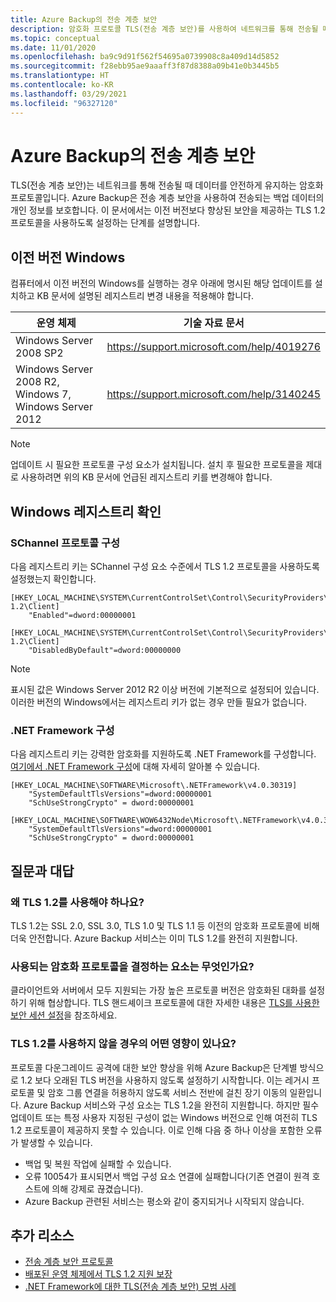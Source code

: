 ```yaml
---
title: Azure Backup의 전송 계층 보안
description: 암호화 프로토콜 TLS(전송 계층 보안)를 사용하여 네트워크를 통해 전송될 때 데이터를 안전하게 유지하도록 Azure Backup을 설정하는 방법에 대해 알아봅니다.
ms.topic: conceptual
ms.date: 11/01/2020
ms.openlocfilehash: ba9c9d91f562f54695a0739908c8a409d14d5852
ms.sourcegitcommit: f28ebb95ae9aaaff3f87d8388a09b41e0b3445b5
ms.translationtype: HT
ms.contentlocale: ko-KR
ms.lasthandoff: 03/29/2021
ms.locfileid: "96327120"
---
```

# <a name="transport-layer-security-in-azure-backup"></a>Azure Backup의 전송 계층 보안

TLS(전송 계층 보안)는 네트워크를 통해 전송될 때 데이터를 안전하게 유지하는 암호화 프로토콜입니다. Azure Backup은 전송 계층 보안을 사용하여 전송되는 백업 데이터의 개인 정보를 보호합니다. 이 문서에서는 이전 버전보다 향상된 보안을 제공하는 TLS 1.2 프로토콜을 사용하도록 설정하는 단계를 설명합니다.

## <a name="earlier-versions-of-windows"></a>이전 버전 Windows

컴퓨터에서 이전 버전의 Windows를 실행하는 경우 아래에 명시된 해당 업데이트를 설치하고 KB 문서에 설명된 레지스트리 변경 내용을 적용해야 합니다.

|운영 체제  |기술 자료 문서 |
|---------|---------|
|Windows Server 2008 SP2   |   <https://support.microsoft.com/help/4019276>      |
|Windows Server 2008 R2, Windows 7, Windows Server 2012   | <https://support.microsoft.com/help/3140245>         |

>[!NOTE]
>업데이트 시 필요한 프로토콜 구성 요소가 설치됩니다. 설치 후 필요한 프로토콜을 제대로 사용하려면 위의 KB 문서에 언급된 레지스트리 키를 변경해야 합니다.

## <a name="verify-windows-registry"></a>Windows 레지스트리 확인

### <a name="configuring-schannel-protocols"></a>SChannel 프로토콜 구성

다음 레지스트리 키는 SChannel 구성 요소 수준에서 TLS 1.2 프로토콜을 사용하도록 설정했는지 확인합니다.

```reg
[HKEY_LOCAL_MACHINE\SYSTEM\CurrentControlSet\Control\SecurityProviders\SCHANNEL\Protocols\TLS 1.2\Client]
    "Enabled"=dword:00000001

[HKEY_LOCAL_MACHINE\SYSTEM\CurrentControlSet\Control\SecurityProviders\SCHANNEL\Protocols\TLS 1.2\Client]
    "DisabledByDefault"=dword:00000000
```

>[!NOTE]
>표시된 값은 Windows Server 2012 R2 이상 버전에 기본적으로 설정되어 있습니다. 이러한 버전의 Windows에서는 레지스트리 키가 없는 경우 만들 필요가 없습니다.

### <a name="configuring-net-framework"></a>.NET Framework 구성

다음 레지스트리 키는 강력한 암호화를 지원하도록 .NET Framework를 구성합니다. [여기에서 .NET Framework 구성](/dotnet/framework/network-programming/tls#configuring-schannel-protocols-in-the-windows-registry)에 대해 자세히 알아볼 수 있습니다.

```reg
[HKEY_LOCAL_MACHINE\SOFTWARE\Microsoft\.NETFramework\v4.0.30319]
    "SystemDefaultTlsVersions"=dword:00000001
    "SchUseStrongCrypto" = dword:00000001

[HKEY_LOCAL_MACHINE\SOFTWARE\WOW6432Node\Microsoft\.NETFramework\v4.0.30319]
    "SystemDefaultTlsVersions"=dword:00000001
    "SchUseStrongCrypto" = dword:00000001
```

## <a name="frequently-asked-questions"></a>질문과 대답

### <a name="why-enable-tls-12"></a>왜 TLS 1.2를 사용해야 하나요?

TLS 1.2는 SSL 2.0, SSL 3.0, TLS 1.0 및 TLS 1.1 등 이전의 암호화 프로토콜에 비해 더욱 안전합니다. Azure Backup 서비스는 이미 TLS 1.2를 완전히 지원합니다.

### <a name="what-determines-the-encryption-protocol-used"></a>사용되는 암호화 프로토콜을 결정하는 요소는 무엇인가요?

클라이언트와 서버에서 모두 지원되는 가장 높은 프로토콜 버전은 암호화된 대화를 설정하기 위해 협상합니다. TLS 핸드셰이크 프로토콜에 대한 자세한 내용은 [TLS를 사용한 보안 세션 설정](/windows/win32/secauthn/tls-handshake-protocol#establishing-a-secure-session-by-using-tls)을 참조하세요.

### <a name="what-is-the-impact-of-not-enabling-tls-12"></a>TLS 1.2를 사용하지 않을 경우의 어떤 영향이 있나요?

프로토콜 다운그레이드 공격에 대한 보안 향상을 위해 Azure Backup은 단계별 방식으로 1.2 보다 오래된 TLS 버전을 사용하지 않도록 설정하기 시작합니다. 이는 레거시 프로토콜 및 암호 그룹 연결을 허용하지 않도록 서비스 전반에 걸친 장기 이동의 일환입니다. Azure Backup 서비스와 구성 요소는 TLS 1.2을 완전히 지원합니다. 하지만 필수 업데이트 또는 특정 사용자 지정된 구성이 없는 Windows 버전으로 인해 여전히 TLS 1.2 프로토콜이 제공하지 못할 수 있습니다. 이로 인해 다음 중 하나 이상을 포함한 오류가 발생할 수 있습니다.

- 백업 및 복원 작업에 실패할 수 있습니다.
- 오류 10054가 표시되면서 백업 구성 요소 연결에 실패합니다(기존 연결이 원격 호스트에 의해 강제로 끊겼습니다).
- Azure Backup 관련된 서비스는 평소와 같이 중지되거나 시작되지 않습니다.

## <a name="additional-resources"></a>추가 리소스

- [전송 계층 보안 프로토콜](/windows/win32/secauthn/transport-layer-security-protocol)
- [배포된 운영 체제에서 TLS 1.2 지원 보장](/security/engineering/solving-tls1-problem#ensuring-support-for-tls-12-across-deployed-operating-systems)
- [.NET Framework에 대한 TLS(전송 계층 보안) 모범 사례](/dotnet/framework/network-programming/tls)